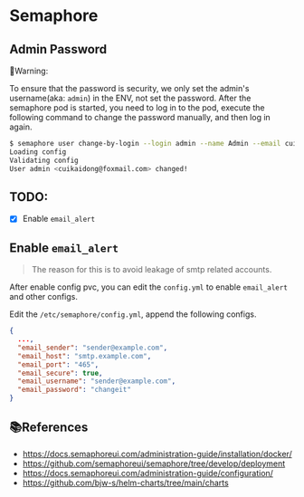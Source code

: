 # Semaphore

## Admin Password

🐾Warning:

To ensure that the password is security, we only set the admin's username(aka: `admin`) in the ENV, not set the password.
After the semaphore pod is started, you need to log in to the pod, execute the following command to change the password manually, and then log in again.

```bash
$ semaphore user change-by-login --login admin --name Admin --email cuikaidong@foxmail.com --password changeme
Loading config
Validating config
User admin <cuikaidong@foxmail.com> changed!
```

## TODO:

- [x] Enable `email_alert`

## Enable `email_alert`

> The reason for this is to avoid leakage of smtp related accounts.

After enable config pvc, you can edit the `config.yml` to enable `email_alert` and other configs.

Edit the `/etc/semaphore/config.yml`, append the following configs.

```json
{
  ...,
  "email_sender": "sender@example.com",
  "email_host": "smtp.example.com",
  "email_port": "465",
  "email_secure": true,
  "email_username": "sender@example.com",
  "email_password": "changeit"
}
```

## 📚References

- <https://docs.semaphoreui.com/administration-guide/installation/docker/>
- <https://github.com/semaphoreui/semaphore/tree/develop/deployment>
- <https://docs.semaphoreui.com/administration-guide/configuration/>
- <https://github.com/bjw-s/helm-charts/tree/main/charts>
